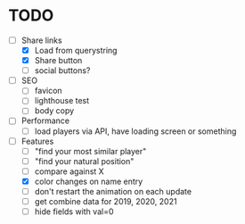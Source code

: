 # TODO

- [ ] Share links
  - [x] Load from querystring
  - [x] Share button
  - [ ] social buttons?
- [ ] SEO
  - [ ] favicon
  - [ ] lighthouse test
  - [ ] body copy
- [ ] Performance
  - [ ] load players via API, have loading screen or something
- [ ] Features
  - [ ] "find your most similar player"
  - [ ] "find your natural position"
  - [ ] compare against X
  - [x] color changes on name entry
  - [ ] don't restart the animation on each update
  - [ ] get combine data for 2019, 2020, 2021
  - [ ] hide fields with val=0
